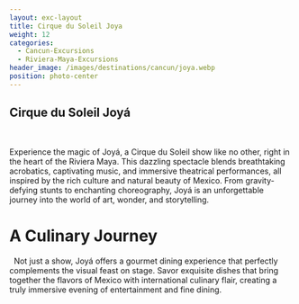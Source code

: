 ```yaml
---
layout: exc-layout
title: Cirque du Soleil Joya
weight: 12
categories:
  - Cancun-Excursions
  - Riviera-Maya-Excursions
header_image: /images/destinations/cancun/joya.webp
position: photo-center
---
```


## Cirque du Soleil Joyá
&nbsp;

Experience the magic of Joyá, a Cirque du Soleil show like no other, right in the heart of the Riviera Maya. This dazzling spectacle blends breathtaking acrobatics, captivating music, and immersive theatrical performances, all inspired by the rich culture and natural beauty of Mexico. From gravity-defying stunts to enchanting choreography, Joyá is an unforgettable journey into the world of art, wonder, and storytelling. 

# A Culinary Journey
 
Not just a show, Joyá offers a gourmet dining experience that perfectly complements the visual feast on stage. Savor exquisite dishes that bring together the flavors of Mexico with international culinary flair, creating a truly immersive evening of entertainment and fine dining.